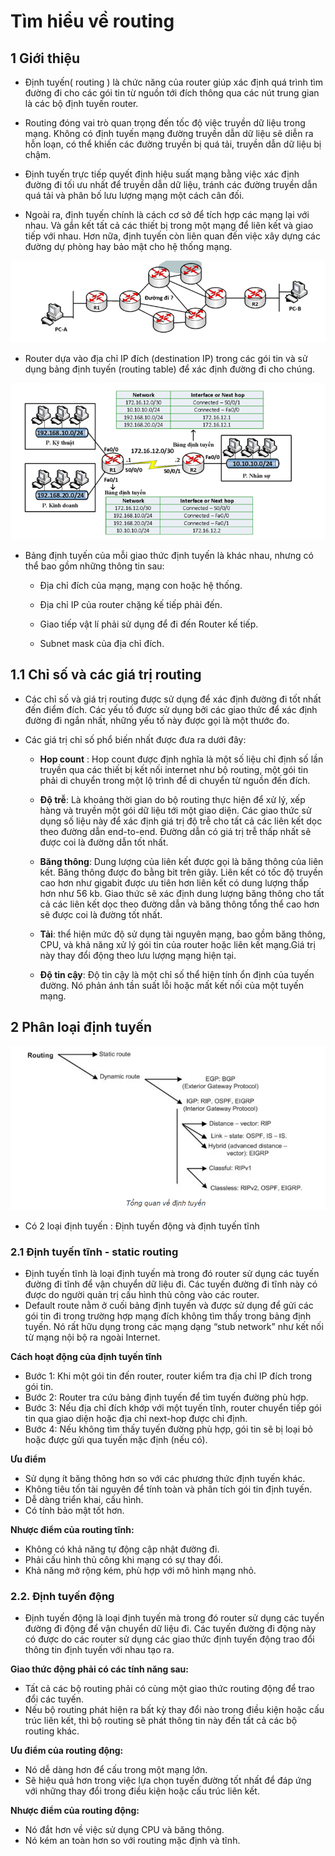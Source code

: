 # Tìm hiểu về routing
## 1 Giới thiệu
- Định tuyến( routing ) là chức năng của router giúp xác định quá trình tìm đường đi cho các gói tin từ nguồn tới đích thông qua các nút trung gian là các bộ định tuyến router. 

- Routing đóng vai trò quan trọng đến tốc độ việc truyền dữ liệu trong mạng. Không có định tuyến mạng đường truyền dẫn dữ liệu sẽ diễn ra hỗn loạn, có thể khiến các đường truyền bị quá tải, truyền dẫn dữ liệu bị chậm.

- Định tuyến trực tiếp quyết định hiệu suất mạng bằng việc xác định đường đi tối ưu nhất để truyền dẫn dữ liệu, tránh các đường truyền dẫn quá tải và phân bố lưu lượng mạng một cách cân đối.

- Ngoài ra, định tuyến chính là cách cơ sở để tích hợp các mạng lại với nhau. Và gắn kết tất cả các thiết bị trong một mạng để liên kết và giao tiếp với nhau. Hơn nữa, định tuyến còn liên quan đến việc xây dựng các đường dự phòng hay bảo mật cho hệ thống mạng.

![alt text](../images/routing.png)

- Router dựa vào địa chỉ IP đích (destination IP) trong các gói tin và sử dụng bảng định tuyến (routing table) để xác định đường đi cho chúng.

![alt text](<../images/routing 1.png>)

- Bảng định tuyến của mỗi giao thức định tuyến là khác nhau, nhưng có thể bao gồm những thông tin sau:

    - Địa chỉ đích của mạng, mạng con hoặc hệ thống.

    - Địa chỉ IP của router chặng kế tiếp phải đến.

    - Giao tiếp vật lí phải sử dụng để đi đến Router kế tiếp.

    - Subnet mask của địa chỉ đích.

## 1.1 Chỉ số và các giá trị routing
- Các chỉ số và giá trị routing được sử dụng để xác định đường đi tốt nhất đến điểm đích. Các yếu tố được sử dụng bởi các giao thức để xác định đường đi ngắn nhất, những yếu tố này được gọi là một thước đo.

- Các giá trị chỉ số phổ biến nhất được đưa ra dưới đây:

    - **Hop count** : Hop count được định nghĩa là một số liệu chỉ định số lần truyền qua các thiết bị kết nối internet như bộ routing, một gói tin phải di chuyển trong một lộ trình để di chuyển từ nguồn đến đích. 

    - **Độ trễ**: Là khoảng thời gian do bộ routing thực hiện để xử lý, xếp hàng và truyền một gói dữ liệu tới một giao diện. Các giao thức sử dụng số liệu này để xác định giá trị độ trễ cho tất cả các liên kết dọc theo đường dẫn end-to-end. Đường dẫn có giá trị trễ thấp nhất sẽ được coi là đường dẫn tốt nhất.

    - **Băng thông**: Dung lượng của liên kết được gọi là băng thông của liên kết. Băng thông được đo bằng bit trên giây. Liên kết có tốc độ truyền cao hơn như gigabit được ưu tiên hơn liên kết có dung lượng thấp hơn như 56 kb. Giao thức sẽ xác định dung lượng băng thông cho tất cả các liên kết dọc theo đường dẫn và băng thông tổng thể cao hơn sẽ được coi là đường tốt nhất.

    - **Tải**:  thể hiện mức độ sử dụng tài nguyên mạng, bao gồm băng thông, CPU, và khả năng xử lý gói tin của router hoặc liên kết mạng.Giá trị này thay đổi động theo lưu lượng mạng hiện tại.

    - **Độ tin cậy**: Độ tin cậy là một chỉ số thể hiện tính ổn định của tuyến đường. Nó phản ánh tần suất lỗi hoặc mất kết nối của một tuyến mạng.
## 2 Phân loại định tuyến

![alt text](<../images/routing 2.png>)

- Có 2 loại định tuyến : Định tuyến động và định tuyến tĩnh 
### 2.1 Định tuyến tĩnh - static routing
- Định tuyến tĩnh là loại định tuyến mà trong đó router sử dụng các tuyến đường đi tĩnh để vận chuyển dữ liệu đi. Các tuyến đường đi tĩnh này có được do người quản trị cấu hình thủ công vào các router.
- Default route nằm ở cuối bảng định tuyến và được sử dụng để gửi các gói tin đi trong trường hợp mạng đích không tìm thấy trong bảng định tuyến. Nó rất hữu dụng trong các mạng dạng “stub network” như kết nối từ mạng nội bộ ra ngoài Internet.

**Cách hoạt động của định tuyến tĩnh**
- Bước 1: Khi một gói tin đến router, router kiểm tra địa chỉ IP đích trong gói tin.
- Bước 2: Router tra cứu bảng định tuyến để tìm tuyến đường phù hợp.
- Bước 3: Nếu địa chỉ đích khớp với một tuyến tĩnh, router chuyển tiếp gói tin qua giao diện hoặc địa chỉ next-hop được chỉ định.
- Bước 4: Nếu không tìm thấy tuyến đường phù hợp, gói tin sẽ bị loại bỏ hoặc được gửi qua tuyến mặc định (nếu có).

**Ưu điểm**

- Sử dụng ít băng thông hơn so với các phương thức định tuyến khác.
- Không tiêu tốn tài nguyên để tính toàn và phân tích gói tin định tuyến.
- Dễ dàng triển khai, cấu hình.
- Có tính bảo mật tốt hơn.

**Nhược điểm của routing tĩnh:**

- Không có khả năng tự động cập nhật đường đi.
- Phải cấu hình thủ công khi mạng có sự thay đổi.
- Khả năng mở rộng kém, phù hợp với mô hình mạng nhỏ.

### 2.2. Định tuyến động
- Định tuyến động là loại định tuyến mà trong đó router sử dụng các tuyến đường đi động để vận chuyển dữ liệu đi. Các tuyến đường đi động này có được do các router sử dụng các giao thức định tuyến động trao đổi thông tin định tuyến với nhau tạo ra. 

**Giao thức động phải có các tính năng sau:**
- Tất cả các bộ routing phải có cùng một giao thức routing động để trao đổi các tuyến.
- Nếu bộ routing phát hiện ra bất kỳ thay đổi nào trong điều kiện hoặc cấu trúc liên kết, thì bộ routing sẽ phát thông tin này đến tất cả các bộ routing khác.

**Ưu điểm của routing động:**

- Nó dễ dàng hơn để cấu  trong một mạng lớn.
- Sẽ hiệu quả hơn trong việc lựa chọn tuyến đường tốt nhất để đáp ứng với những thay đổi trong điều kiện hoặc cấu trúc liên kết. 

**Nhược điểm của routing động:**
- Nó đắt hơn về việc sử dụng CPU và băng thông.
- Nó kém an toàn hơn so với routing mặc định và tĩnh.
